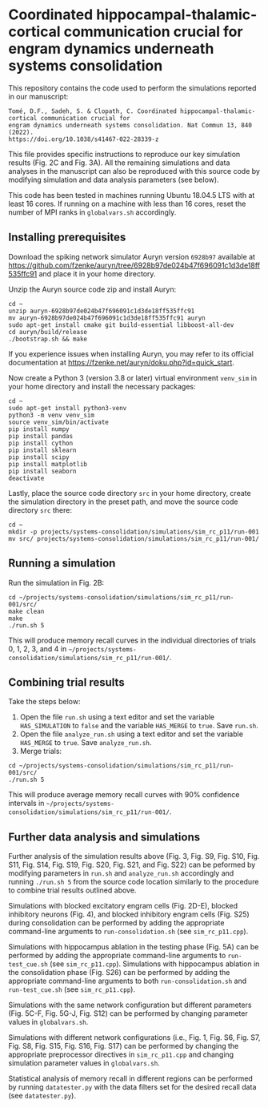 # Coordinated hippocampal-thalamic-cortical communication crucial for engram dynamics underneath systems consolidation

This repository contains the code used to perform the simulations reported in our manuscript:

```
Tomé, D.F., Sadeh, S. & Clopath, C. Coordinated hippocampal-thalamic-cortical communication crucial for 
engram dynamics underneath systems consolidation. Nat Commun 13, 840 (2022). 
https://doi.org/10.1038/s41467-022-28339-z
```

This file provides specific instructions to reproduce our key simulation results (Fig. 2C and Fig. 3A). All the remaining simulations and data analyses in the manuscript can also be reproduced with this source code by modifying simulation and data analysis parameters (see below).

This code has been tested in machines running Ubuntu 18.04.5 LTS with at least 16 cores. If running on a machine with less than 16 cores, reset the number of MPI ranks in `globalvars.sh` accordingly.

## Installing prerequisites

Download the spiking network simulator Auryn version `6928b97` available at https://github.com/fzenke/auryn/tree/6928b97de024b47f696091c1d3de18ff535ffc91 and place it in your home directory. 

Unzip the Auryn source code zip and install Auryn:

```
cd ~
unzip auryn-6928b97de024b47f696091c1d3de18ff535ffc91
mv auryn-6928b97de024b47f696091c1d3de18ff535ffc91 auryn
sudo apt-get install cmake git build-essential libboost-all-dev
cd auryn/build/release
./bootstrap.sh && make
```

If you experience issues when installing Auryn, you may refer to its official documentation at https://fzenke.net/auryn/doku.php?id=quick_start.

Now create a Python 3 (version 3.8 or later) virtual environment `venv_sim` in your home directory and install the necessary packages:

```
cd ~
sudo apt-get install python3-venv
python3 -m venv venv_sim
source venv_sim/bin/activate
pip install numpy
pip install pandas
pip install cython
pip install sklearn
pip install scipy
pip install matplotlib
pip install seaborn
deactivate
```

Lastly, place the source code directory `src` in your home directory, create the simulation directory in the preset path, and move the source code directory `src` there:

```
cd ~
mkdir -p projects/systems-consolidation/simulations/sim_rc_p11/run-001
mv src/ projects/systems-consolidation/simulations/sim_rc_p11/run-001/
```


## Running a simulation

Run the simulation in Fig. 2B:

```
cd ~/projects/systems-consolidation/simulations/sim_rc_p11/run-001/src/
make clean
make
./run.sh 5
```

This will produce memory recall curves in the individual directories of trials 0, 1, 2, 3, and 4 in `~/projects/systems-consolidation/simulations/sim_rc_p11/run-001/`.

## Combining trial results

Take the steps below:

1) Open the file `run.sh` using a text editor and set the variable `HAS_SIMULATION` to `false` and the variable `HAS_MERGE` to `true`. Save `run.sh`.
2) Open the file `analyze_run.sh` using a text editor and set the variable `HAS_MERGE` to `true`. Save `analyze_run.sh`.
3) Merge trials:

```
cd ~/projects/systems-consolidation/simulations/sim_rc_p11/run-001/src/
./run.sh 5
```

This will produce average memory recall curves with 90% confidence intervals in `~/projects/systems-consolidation/simulations/sim_rc_p11/run-001/`.

## Further data analysis and simulations

Further analysis of the simulation results above (Fig. 3, Fig. S9, Fig. S10, Fig. S11, Fig. S14, Fig. S19, Fig. S20, Fig. S21, and Fig. S22) can be peformed by modifying parameters in `run.sh` and `analyze_run.sh` accordingly and running `./run.sh 5` from the source code location similarly to the procedure to combine trial results outlined above.

Simulations with blocked excitatory engram cells (Fig. 2D-E), blocked inhibitory neurons (Fig. 4), and blocked inhibitory engram cells (Fig. S25) during consolidation can be performed by adding the appropriate command-line arguments to `run-consolidation.sh` (see `sim_rc_p11.cpp`).

Simulations with hippocampus ablation in the testing phase (Fig. 5A) can be performed by adding the appropriate command-line arguments to `run-test_cue.sh` (see `sim_rc_p11.cpp`). Simulations with hippocampus ablation in the consolidation phase (Fig. S26) can be performed by adding the appropriate command-line arguments to both `run-consolidation.sh` and `run-test_cue.sh` (see `sim_rc_p11.cpp`).

Simulations with the same network configuration but different parameters (Fig. 5C-F, Fig. 5G-J, Fig. S12) can be performed by changing parameter values in `globalvars.sh`.

Simulations with different network configurations (i.e., Fig. 1, Fig. S6, Fig. S7, Fig. S8, Fig. S15, Fig. S16, Fig. S17) can be performed by changing the appropriate preprocessor directives in `sim_rc_p11.cpp` and changing simulation parameter values in `globalvars.sh`.

Statistical analysis of memory recall in different regions can be performed by running `datatester.py` with the data filters set for the desired recall data (see `datatester.py`).
